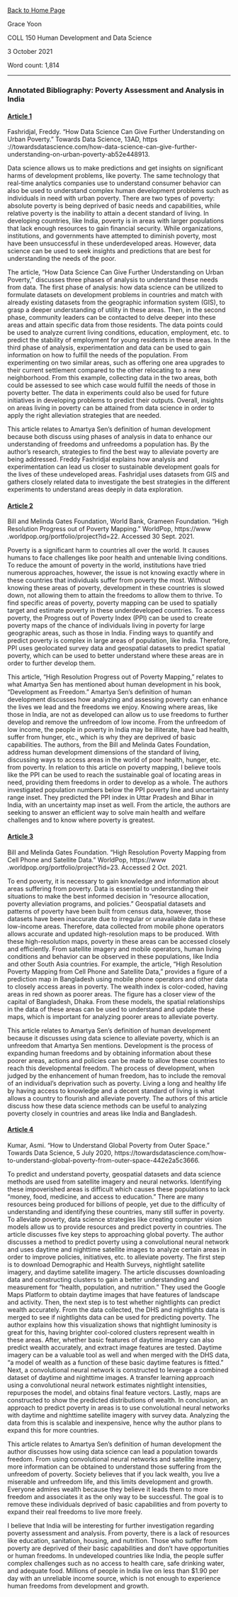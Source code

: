 [Back to Home Page](https://grace-yoon1.github.io/DATA150/)

Grace Yoon

COLL 150 Human Development and Data Science

3 October 2021

Word count: 1,814

---

### Annotated Bibliography: Poverty Assessment and Analysis in India

#### [Article 1](https://towardsdatascience.com/how-data-science-can-give-further-understanding-on-urban-poverty-ab52e448913)

Fashridjal, Freddy. “How Data Science Can Give Further Understanding on Urban Poverty.” Towards Data Science, 13AD, https​://towardsdatascience.com/how-data-science-can-give-further-understanding-on-urban-poverty-ab52e448913. 

Data science allows us to make predictions and get insights on significant harms of development problems, like poverty. The same technology that real-time analytics companies use to understand consumer behavior can also be used to understand complex human development problems such as individuals in need with urban poverty. There are two types of poverty: absolute poverty is being deprived of basic needs and capabilities, while relative poverty is the inability to attain a decent standard of living. In developing countries, like India, poverty is in areas with larger populations that lack enough resources to gain financial security. While organizations, institutions, and governments have attempted to diminish poverty, most have been unsuccessful in these underdeveloped areas. However, data science can be used to seek insights and predictions that are best for understanding the needs of the poor. 

The article, “How Data Science Can Give Further Understanding on Urban Poverty,” discusses three phases of analysis to understand these needs from data. The first phase of analysis: how data science can be utilized to formulate datasets on development problems in countries and match with already existing datasets from the geographic information system (GIS), to grasp a deeper understanding of utility in these areas. Then, in the second phase, community leaders can be contacted to delve deeper into these areas and attain specific data from those residents. The data points could be used to analyze current living conditions, education, employment, etc. to predict the stability of employment for young residents in these areas. In the third phase of analysis, experimentation and data can be used to gain information on how to fulfill the needs of the population. From experimenting on two similar areas, such as offering one area upgrades to their current settlement compared to the other relocating to a new neighborhood. From this example, collecting data in the two areas, both could be assessed to see which case would fulfill the needs of those in poverty better. The data in experiments could also be used for future initiatives in developing problems to predict their outputs. Overall, insights on areas living in poverty can be attained from data science in order to apply the right alleviation strategies that are needed.

This article relates to Amartya Sen’s definition of human development because both discuss using phases of analysis in data to enhance our understanding of freedoms and unfreedoms a population has. By the author’s research, strategies to find the best way to alleviate poverty are being addressed. Freddy Fashridjal explains how analysis and experimentation can lead us closer to sustainable development goals for the lives of these undeveloped areas. Fashridjal uses datasets from GIS and gathers closely related data to investigate the best strategies in the different experiments to understand areas deeply in data exploration.


#### [Article 2](https://www.worldpop.org/portfolio/project?id=22)

Bill and Melinda Gates Foundation, World Bank, Grameen Foundation. “High Resolution Progress out of Poverty Mapping.” WorldPop, https​://www​.worldpop.org/portfolio/project?id=22. Accessed 30 Sept. 2021. 

Poverty is a significant harm to countries all over the world. It causes humans to face challenges like poor health and untenable living conditions. To reduce the amount of poverty in the world, institutions have tried numerous approaches, however, the issue is not knowing exactly where in these countries that individuals suffer from poverty the most. Without knowing these areas of poverty, development in these countries is slowed down, not allowing them to attain the freedoms to allow them to thrive. To find specific areas of poverty, poverty mapping can be used to spatially target and estimate poverty in these underdeveloped countries. To access poverty, the Progress out of Poverty Index (PPI) can be used to create poverty maps of the chance of individuals living in poverty for large geographic areas, such as those in India. Finding ways to quantify and predict poverty is complex in large areas of population, like India. Therefore, PPI uses geolocated survey data and geospatial datasets to predict spatial poverty, which can be used to better understand where these areas are in order to further develop them. 

This article, “High Resolution Progress out of Poverty Mapping,” relates to what Amartya Sen has mentioned about human development in his book, “Development as Freedom.” Amartya Sen’s definition of human development discusses how analyzing and assessing poverty can enhance the lives we lead and the freedoms we enjoy. Knowing where areas, like those in India, are not as developed can allow us to use freedoms to further develop and remove the unfreedom of low income. From the unfreedom of low income, the people in poverty in India may be illiterate, have bad health, suffer from hunger, etc., which is why they are deprived of basic capabilities. The authors, from the Bill and Melinda Gates Foundation, address human development dimensions of the standard of living, discussing ways to access areas in the world of poor health, hunger, etc. from poverty. In relation to this article on poverty mapping, I believe tools like the PPI can be used to reach the sustainable goal of locating areas in need, providing them freedoms in order to develop as a whole. The authors investigated population numbers below the PPI poverty line and uncertainty range inset. They predicted the PPI index in Uttar Pradesh and Bihar in India, with an uncertainty map inset as well. From the article, the authors are seeking to answer an efficient way to solve main health and welfare challenges and to know where poverty is greatest. 


#### [Article 3](https://www.worldpop.org/portfolio/project?id=23)

Bill and Melinda Gates Foundation. “High Resolution Poverty Mapping from Cell Phone and Satellite Data.” WorldPop, https​://www​.worldpop.org/portfolio/project?id=23. Accessed 2 Oct. 2021. 

To end poverty, it is necessary to gain knowledge and information about areas suffering from poverty. Data is essential to understanding their situations to make the best informed decision in “resource allocation, poverty alleviation programs, and policies.” Geospatial datasets and patterns of poverty have been built from census data, however, those datasets have been inaccurate due to irregular or unavailable data in these low-income areas. Therefore, data collected from mobile phone operators allows accurate and updated high-resolution maps to be produced. With these high-resolution maps, poverty in these areas can be accessed closely and efficiently. From satellite imagery and mobile operators, human living conditions and behavior can be observed in these populations, like India and other South Asia countries. For example, the article, “High Resolution Poverty Mapping from Cell Phone and Satellite Data,” provides a figure of a prediction map in Bangladesh using mobile phone operators and other data to closely access areas in poverty. The wealth index is color-coded, having areas in red shown as poorer areas. The figure has a closer view of the capital of Bangladesh, Dhaka. From these models, the spatial relationships in the data of these areas can be used to understand and update these maps, which is important for analyzing poorer areas to alleviate poverty. 

This article relates to Amartya Sen’s definition of human development because it discusses using data science to alleviate poverty, which is an unfreedom that Amartya Sen mentions. Development is the process of expanding human freedoms and by obtaining information about these poorer areas, actions and policies can be made to allow these countries to reach this developmental freedom. The process of development, when judged by the enhancement of human freedom, has to include the removal of an individual’s deprivation such as poverty. Living a long and healthy life by having access to knowledge and a decent standard of living is what allows a country to flourish and alleviate poverty. The authors of this article discuss how these data science methods can be useful to analyzing poverty closely in countries and areas like India and Bangladesh.


#### [Article 4](https://towardsdatascience.com/how-to-understand-global-poverty-from-outer-space-442e2a5c3666)

Kumar, Asmi. “How to Understand Global Poverty from Outer Space.” Towards Data Science, 5 July 2020, https​://towardsdatascience.com/how-to-understand-global-poverty-from-outer-space-442e2a5c3666. 

To predict and understand poverty, geospatial datasets and data science methods are used from satellite imagery and neural networks. Identifying these impoverished areas is difficult which causes these populations to lack “money, food, medicine, and access to education.” There are many resources being produced for billions of people, yet due to the difficulty of understanding and identifying these countries, many still suffer in poverty. To alleviate poverty, data science strategies like creating computer vision models allow us to provide resources and predict poverty in countries. The article discusses five key steps to approaching global poverty. The author discusses a method to predict poverty using a convolutional neural network and uses daytime and nighttime satellite images to analyze certain areas in order to improve policies, initiatives, etc. to alleviate poverty. The first step is to download Demographic and Health Surveys, nightlight satellite imagery, and daytime satellite imagery. The article discusses downloading data and constructing clusters to gain a better understanding and measurement for “health, population, and nutrition.” They used the Google Maps Platform to obtain daytime images that have features of landscape and activity. Then, the next step is to test whether nightlights can predict wealth accurately. From the data collected, the DHS and nightlights data is merged to see if nightlights data can be used for predicting poverty. The author explains how this visualization shows that nightlight luminosity is great for this, having brighter cool-colored clusters represent wealth in these areas. After, whether basic features of daytime imagery can also predict wealth accurately, and extract image features are tested. Daytime imagery can be a valuable tool as well and when merged with the DHS data, “a model of wealth as a function of these basic daytime features is fitted.” Next, a convolutional neural network is constructed to leverage a combined dataset of daytime and nighttime images. A transfer learning approach using a convolutional neural network estimates nightlight intensities, repurposes the model, and obtains final feature vectors. Lastly, maps are constructed to show the predicted distributions of wealth. In conclusion, an approach to predict poverty in areas is to use convolutional neural networks with daytime and nighttime satellite imagery with survey data. Analyzing the data from this is scalable and inexpensive, hence why the author plans to expand this for more countries. 

This article relates to Amartya Sen’s definition of human development the author discusses how using data science can lead a population towards freedom. From using convolutional neural networks and satellite imagery, more information can be obtained to understand those suffering from the unfreedom of poverty. Society believes that if you lack wealth, you live a miserable and unfreedom life, and this limits development and growth. Everyone admires wealth because they believe it leads them to more freedom and associates it as the only way to be successful. The goal is to remove these individuals deprived of basic capabilities and from poverty to expand their real freedoms to live more freely.

I believe that India will be interesting for further investigation regarding poverty assessment and analysis. From poverty, there is a lack of resources like education, sanitation, housing, and nutrition. Those who suffer from poverty are deprived of their basic capabilities and don’t have opportunities or human freedoms. In undeveloped countries like India, the people suffer complex challenges such as no access to health care, safe drinking water, and adequate food. Millions of people in India live on less than $1.90 per day with an unreliable income source, which is not enough to experience human freedoms from development and growth.
